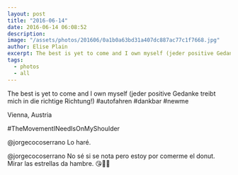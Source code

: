 ```yaml
---
layout: post
title: "2016-06-14"
date: 2016-06-14 06:08:52
description: 
image: "/assets/photos/201606/0a1b0a63bd31a407dc887ac77c1f7668.jpg"
author: Elise Plain
excerpt: The best is yet to come and I own myself (jeder positive Gedanke treibt mich in die richtige Richtung!) #autofahren #dankbar #newme
tags: 
  - photos
  - all
---
```


The best is yet to come and I own myself (jeder positive Gedanke treibt mich in die richtige Richtung!) #autofahren #dankbar #newme
<p></p>
Vienna, Austria<p>#TheMovementINeedIsOnMyShoulder</p><p>@jorgecocoserrano Lo haré.</p><p>@jorgecocoserrano No sé si se nota pero estoy por comerme el donut. Mirar las estrellas da hambre. 😘🍩🌌</p>